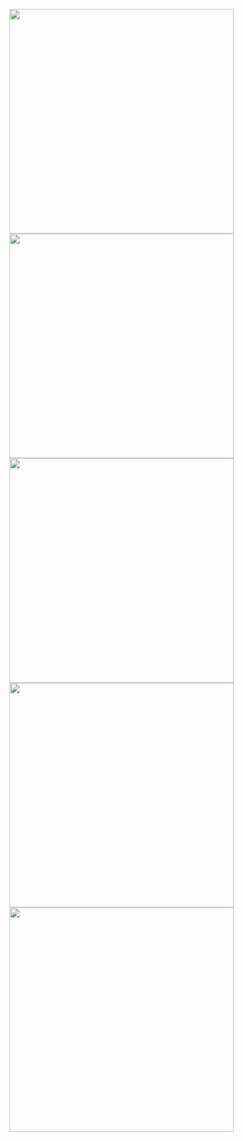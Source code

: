 <p>
  <img src="https://github.com/user-attachments/assets/07ed618e-27d7-49e1-bd32-53aab8198d8d"height=400weidth=180 >
  <img src="https://github.com/user-attachments/assets/fdf42d90-4df2-4332-b4ad-09a9a9552c8b"height=400weidth=180 >
  <img src="https://github.com/user-attachments/assets/099359ce-be16-42c6-a81d-4cd3bc00998c"height=400weidth=180 >
  <img src="https://github.com/user-attachments/assets/ffe15cf4-9e4d-447b-93ca-9cdcae6a377f"height=400weidth=180 >
  <img src="https://github.com/user-attachments/assets/b4026909-dcd2-4e9e-a6d7-dc64f9874fe8"height=400weidth=180 >
  
  
</p>


